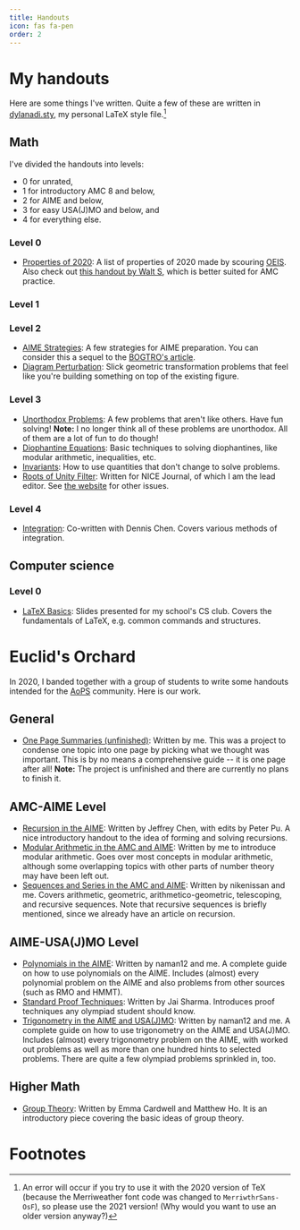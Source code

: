 ```yaml
---
title: Handouts
icon: fas fa-pen
order: 2
---
```


# My handouts
Here are some things I've written. Quite a few of these are written in [dylanadi.sty](https://github.com/Yu-Dylan/tex/tree/master/dylanadi), my personal LaTeX style file.[^fn1]

## Math
I've divided the handouts into levels:
- 0 for unrated,
- 1 for introductory AMC 8 and below,
- 2 for AIME and below,
- 3 for easy USA(J)MO and below, and
- 4 for everything else.

### Level 0
- [Properties of 2020](/files/handouts/M0-prop2020.pdf): A list of properties of 2020 made by scouring [OEIS](https://oeis.org/). Also check out [this handout by Walt S](https://drive.google.com/file/d/1-sKnKOWUNaZAfG_4o1DaHoVAwnNQ9PWp/view), which is better suited for AMC practice.

### Level 1

### Level 2
- [AIME Strategies](/files/handouts/M2-aime.pdf): A few strategies for AIME preparation. You can consider this a sequel to the [BOGTRO's article](https://artofproblemsolving.com/community/c5h1061437p4596291).
- [Diagram Perturbation](/files/handouts/M2-perturb.pdf): Slick geometric transformation problems that feel like you're building something on top of the existing figure.

### Level 3
- [Unorthodox Problems](/files/handouts/M3-unorthodox.pdf): A few problems that aren't like others. Have fun solving! **Note:** I no longer think all of these problems are unorthodox. All of them are a lot of fun to do though!
- [Diophantine Equations](/files/handouts/M3-diophantine.pdf): Basic techniques to solving diophantines, like modular arithmetic, inequalities, etc.
- [Invariants](/files/handouts/M3-invariants.pdf): How to use quantities that don't change to solve problems.
- [Roots of Unity Filter](https://www.nicecontest.xyz/static/media/NJ2.942d32c0.pdf): Written for NICE Journal, of which I am the lead editor. See [the website](https://www.nicecontest.xyz/) for other issues.

### Level 4
- [Integration](https://www.geometryexplorer.xyz/pdfs/calc/integration.pdf): Co-written with Dennis Chen. Covers various methods of integration.

## Computer science

### Level 0
- [LaTeX Basics](/files/handouts/I0-latex.pdf): Slides presented for my school's CS club. Covers the fundamentals of LaTeX, e.g. common commands and structures.

# Euclid's Orchard
In 2020, I banded together with a group of students to write some handouts intended for the [AoPS](https://artofproblemsolving.com/) community. Here is our work.

## General
- [One Page Summaries (unfinished)](/files/handouts/orchard/orchard-onepagers.pdf): Written by me. This was a project to condense one topic into one page by picking what we thought was important. This is by no means a comprehensive guide -- it is one page after all! **Note:** The project is unfinished and there are currently no plans to finish it.

## AMC-AIME Level
- [Recursion in the AIME](/files/handouts/orchard/orchard-recursion.pdf): Written by Jeffrey Chen, with edits by Peter Pu. A nice introductory handout to the idea of forming and solving recursions.
- [Modular Arithmetic in the AMC and AIME](/files/handouts/orchard/orchard-mods.pdf): Written by me to introduce modular arithmetic. Goes over most concepts in modular arithmetic, although some overlapping topics with other parts of number theory may have been left out.
- [Sequences and Series in the AMC and AIME](/files/handouts/orchard/orchard-sequences.pdf): Written by nikenissan and me. Covers arithmetic, geometric, arithmetico-geometric, telescoping, and recursive sequences. Note that recursive sequences is briefly mentioned, since we already have an article on recursion.

## AIME-USA(J)MO Level
- [Polynomials in the AIME](/files/handouts/orchard/orchard-polynomials.pdf): Written by naman12 and me. A complete guide on how to use polynomials on the AIME. Includes (almost) every polynomial problem on the AIME and also problems from other sources (such as RMO and HMMT).
- [Standard Proof Techniques](/files/handouts/orchard/orchard-polynomials.pdf): Written by Jai Sharma. Introduces proof techniques any olympiad student should know.
- [Trigonometry in the AIME and USA(J)MO](/files/handouts/orchard/orchard-trigonometry.pdf): Written by naman12 and me. A complete guide on how to use trigonometry on the AIME and USA(J)MO. Includes (almost) every trigonometry problem on the AIME, with worked out problems as well as more than one hundred hints to selected problems. There are quite a few olympiad problems sprinkled in, too.

## Higher Math
- [Group Theory](/files/handouts/orchard/orchard-grouptheory.pdf): Written by Emma Cardwell and Matthew Ho. It is an introductory piece covering the basic ideas of group theory.

# Footnotes
[^fn1]: An error will occur if you try to use it with the 2020 version of TeX (because the Merriweather font code was changed to `MerriwthrSans-OsF`), so please use the 2021 version! (Why would you want to use an older version anyway?)
